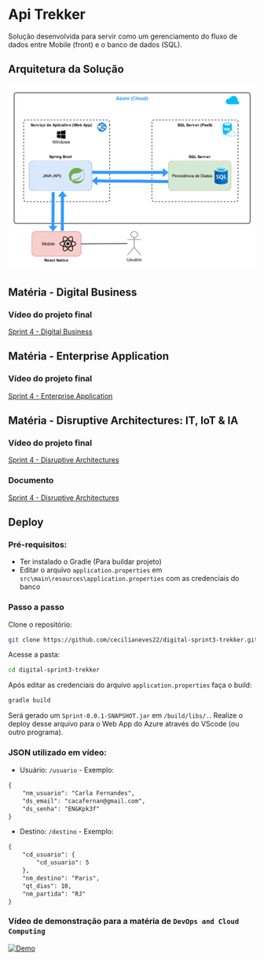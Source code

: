# Api Trekker
Solução desenvolvida para servir como um gerenciamento do fluxo de dados entre Mobile (front) e o banco de dados (SQL).

## Arquitetura da Solução
<img src="cg3_api_trekker.png">

## Matéria - Digital Business
### Vídeo do projeto final
[Sprint 4 - Digital Business](https://youtu.be/0S26ed02sBY)

##  Matéria - Enterprise Application
### Vídeo do projeto final
[Sprint 4 - Enterprise Application](https://youtu.be/0S26ed02sBY)

##  Matéria - Disruptive Architectures: IT, IoT & IA
### Vídeo do projeto final
[Sprint 4 - Disruptive Architectures](https://youtu.be/0S26ed02sBY)

### Documento
[Sprint 4 - Disruptive Architectures](https://github.com/cecilianeves22/digital-sprint4-trekker/blob/master/Trekker.pdf%20(1).pdf)

## Deploy
### Pré-requisitos:
- Ter instalado o Gradle (Para buildar projeto)
- Editar o arquivo `application.properties` em `src\main\resources\application.properties` com as credenciais do banco

### Passo a passo
Clone o repositório:
```bash
git clone https://github.com/cecilianeves22/digital-sprint3-trekker.git
```
Acesse a pasta:
```bash
cd digital-sprint3-trekker
```
Após editar as credenciais do arquivo `application.properties` faça o build:
```bash
gradle build
```
Será gerado um `Sprint-0.0.1-SNAPSHOT.jar` em `/build/libs/.`. Realize o deploy desse arquivo para o Web App do Azure através do VScode (ou outro programa).
### JSON utilizado em vídeo:
- Usuário: `/usuario` - Exemplo:
```
{
    "nm_usuario": "Carla Fernandes",
    "ds_email": "cacafernan@gmail.com",
    "ds_senha": "EN&Kpk3f"
}
```
- Destino: `/destino` - Exemplo:
```
{
    "cd_usuario": {
        "cd_usuario": 5
    },
    "nm_destino": "Paris",
    "qt_dias": 10,
    "nm_partida": "RJ"
}
```
### Vídeo de demonstração para a matéria de `DevOps and Cloud Computing`
[![Demo](https://img.youtube.com/vi/oMwFXzfBf9s/maxresdefault.jpg)](https://www.youtube.com/watch?v=oMwFXzfBf9s)
